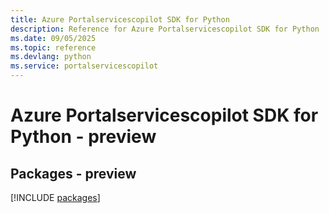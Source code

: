 ```yaml
---
title: Azure Portalservicescopilot SDK for Python
description: Reference for Azure Portalservicescopilot SDK for Python
ms.date: 09/05/2025
ms.topic: reference
ms.devlang: python
ms.service: portalservicescopilot
---
```

# Azure Portalservicescopilot SDK for Python - preview
## Packages - preview
[!INCLUDE [packages](portalservicescopilot-index.md)]